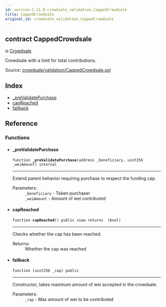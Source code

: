 ```yaml
---
id: version-1.11.0-crowdsale_validation_CappedCrowdsale
title: CappedCrowdsale
original_id: crowdsale_validation_CappedCrowdsale
---
```


<div class="contract-doc"><div class="contract"><h2 class="contract-header"><span class="contract-kind">contract</span> CappedCrowdsale</h2><p class="base-contracts"><span>is</span> <a href="crowdsale_Crowdsale.html">Crowdsale</a></p><p class="description">Crowdsale with a limit for total contributions.</p><div class="source">Source: <a href="https://github.com/OpenZeppelin/zeppelin-solidity/blob/v1.11.0/contracts/crowdsale/validation/CappedCrowdsale.sol" target="_blank">crowdsale/validation/CappedCrowdsale.sol</a></div></div><div class="index"><h2>Index</h2><ul><li><a href="crowdsale_validation_CappedCrowdsale.html#_preValidatePurchase">_preValidatePurchase</a></li><li><a href="crowdsale_validation_CappedCrowdsale.html#capReached">capReached</a></li><li><a href="crowdsale_validation_CappedCrowdsale.html#">fallback</a></li></ul></div><div class="reference"><h2>Reference</h2><div class="functions"><h3>Functions</h3><ul><li><div class="item function"><span id="_preValidatePurchase" class="anchor-marker"></span><h4 class="name">_preValidatePurchase</h4><div class="body"><code class="signature">function <strong>_preValidatePurchase</strong><span>(address _beneficiary, uint256 _weiAmount) </span><span>internal </span></code><hr/><div class="description"><p>Extend parent behavior requiring purchase to respect the funding cap.</p></div><dl><dt><span class="label-parameters">Parameters:</span></dt><dd><div><code>_beneficiary</code> - Token purchaser</div><div><code>_weiAmount</code> - Amount of wei contributed</div></dd></dl></div></div></li><li><div class="item function"><span id="capReached" class="anchor-marker"></span><h4 class="name">capReached</h4><div class="body"><code class="signature">function <strong>capReached</strong><span>() </span><span>public </span><span>view </span><span>returns  (bool) </span></code><hr/><div class="description"><p>Checks whether the cap has been reached.</p></div><dl><dt><span class="label-return">Returns:</span></dt><dd>Whether the cap was reached</dd></dl></div></div></li><li><div class="item function"><span id="fallback" class="anchor-marker"></span><h4 class="name">fallback</h4><div class="body"><code class="signature">function <strong></strong><span>(uint256 _cap) </span><span>public </span></code><hr/><div class="description"><p>Constructor, takes maximum amount of wei accepted in the crowdsale.</p></div><dl><dt><span class="label-parameters">Parameters:</span></dt><dd><div><code>_cap</code> - Max amount of wei to be contributed</div></dd></dl></div></div></li></ul></div></div></div>
